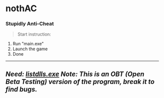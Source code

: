 # nothAC
### Stupidly Anti-Cheat

> Start instruction:
1. Run "main.exe"
2. Launch the game 
3. Done
----------------------------------------------------------------------------------
*Need: [listdlls.exe](https://docs.microsoft.com/en-us/sysinternals/downloads/listdlls)*
*Note: This is an OBT (Open Beta Testing) version of the program, break it to find bugs.*
----------------------------------------------------------------------------------
